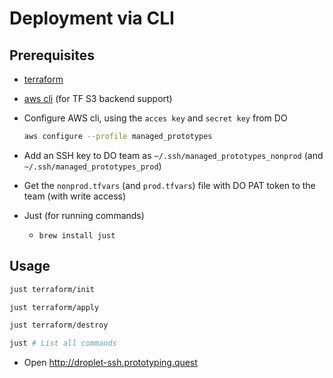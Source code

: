 # Deployment via CLI

## Prerequisites

- [terraform](https://developer.hashicorp.com/terraform/install)
- [aws cli](https://docs.aws.amazon.com/cli/latest/userguide/getting-started-install.html) (for TF S3 backend support)
- Configure AWS cli, using the `acces key` and `secret key` from DO

  ```sh
  aws configure --profile managed_prototypes
  ```

- Add an SSH key to DO team as `~/.ssh/managed_prototypes_nonprod` (and `~/.ssh/managed_prototypes_prod`)
- Get the `nonprod.tfvars` (and `prod.tfvars`) file with DO PAT token to the team (with write access)
- Just (for running commands)
  - `brew install just`

## Usage

```sh
just terraform/init

just terraform/apply

just terraform/destroy

just # List all commands
```

- Open http://droplet-ssh.prototyping.quest
